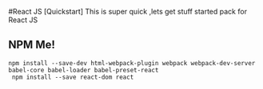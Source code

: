 #React JS [Quickstart]
This is super quick ,lets get stuff started pack for React JS


## NPM Me!
`npm install --save-dev html-webpack-plugin webpack webpack-dev-server babel-core babel-loader babel-preset-react`
</br>
` npm install --save react-dom react`
</br>


